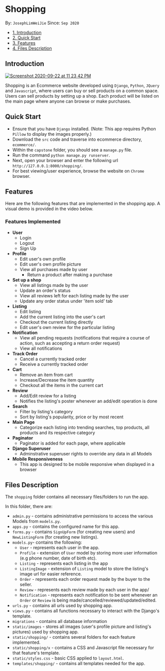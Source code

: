 # Shopping
By: `JosephLimWeiJie` Since: `Sep 2020`

* [1. Introduction](#introduction)
* [2. Quick Start](#quickstart)
* [3. Features](#features)
* [4. Files Description](#files)

<a name="introduction"></a>
## Introduction

[![Screenshot 2020-09-22 at 11 23 42 PM](https://user-images.githubusercontent.com/59989652/93902942-b415c200-fd2a-11ea-9383-2d3f8e5fd56e.png)](https://www.youtube.com/watch?v=36ygc_wrATI&ab_channel=JosephLim)

Shopping is an Ecommerce website developed using `Django`, `Python`, `JQuery` and `Javascript`, where users can buy or sell products on a common space. Users can sell products by setting up a shop. Each product will be listed on the main page where anyone can browse or make purchases.

<a name="quickstart"></a>
## Quick Start
+ Ensure that you have `Django` installed. (Note: This app requires Python `Pillow` to display the images properly.)
+ Download the `src` code and traverse into ecommerce directory, `ecommerce/`.
+ Within the `capstone` folder, you should see a `manage.py` file.
+ Run the command `python manage.py runserver`.
+ Next, open your browser and enter the following url `http://127.0.0.1:8000/shopping/`.
+ For best viewing/user experience, browse the website on `Chrome` browser.

<a name="features"></a>
## Features
Here are the following features that are implemented in the shopping app. A visual demo is provided in the video below.

### Features Implemented
 + **User**
    + Login
    + Logout
    + Sign Up
+ **Profile**
    + Edit user's own profile
    + Edit user's own profile picture
    + View all purchases made by user
        + Return a product after making a purchase
+ **Set up a shop**
    + View all listings made by the user
    + Update an order's status
    + View all reviews left for each listing made by the user
    + Update any order status under 'item sold' tab
+ **Listing**
    + Edit listing
    + Add the current listing into the user's cart
    + Checkout the current listing directly
    + Edit user's own review for the particular listing
+ **Notification**
    + View all pending requests (notifications that require a course of action, such as accepting a return order request)
    + View all notifications
+ **Track Order**
    + Cancel a currently tracked order
    + Receive a currently tracked order
+ **Cart**
    + Remove an item from cart
    + Increase/Decrease the item quantity
    + Checkout all the items in the current cart
+ **Review**
    + Add/Edit review for a listing
    + Notifies the listing's poster whenever an add/edit operation is done
+ **Search**
    + Filter by listing's category
    + Sort by listing's popularity, price or by most recent
+ **Main Page**
    +  Categorize each listing into trending searches, top products, all products and its respective category
+ **Paginator**
    + Paginator is added for each page, where applicable
+ **Django Superuser**
    + Adminstrative superuser rights to override any data in all Models
+ **Mobile Responsiveness**
    + This app is designed to be mobile responsive when displayed in a browser

<a name="files"></a>
## Files Description
The `shopping` folder contains all necessary files/folders to run the app.

In this folder, there are:
+ `admin.py` - contains administrative permissions to access the various Models from `models.py`.
+ `apps.py` - contains the configured name for this app.
+ `forms.py` - contains `SignUpForm` (for creating new users) and `NewListingForm` (for creating new listings).
+ `models.py`- contains the following:
    + `User` - represents each user in the app.
    + `Profile` - extension of `User` model by storing more user information (e.g phone number, date of birth etc).
    + `Listing` - represents each listing in the app
    + `ListingImage` - extension of `Listing` model to store the listing's image url for easier reference.
    + `Order` - represents each order request made by the buyer to the seller.
    + `Review` - represents each review made by each user in the app/
    + `Notification` - represents each notification to be sent whenever an `Order` or `Review` is being made/cancelled/reviewed/updated/edited.
+ `urls.py` - contains all urls used by shopping app.
+ `views.py` - contains all functions necessary to interact with the Django's template.
+ `migrations` - contains all database information
+ `static/images` - stores all images (user's profile picture and listing's pictures) used by shopping app.
+ `static/shopping/` - contains several folders for each feature implemented.
+ `static/shopping/x` - contains a CSS and Javascript file necessary for that feature's template.
+ `static/styles.css` - basic CSS applied to `layout.html`.
+ `templates/shopping/` - contains all templates needed for the app.

